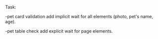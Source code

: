 Task:

-pet card validation
add implicit wait for all elements (photo, pet's name, age).

-pet table check
add explicit wait for page elements.
